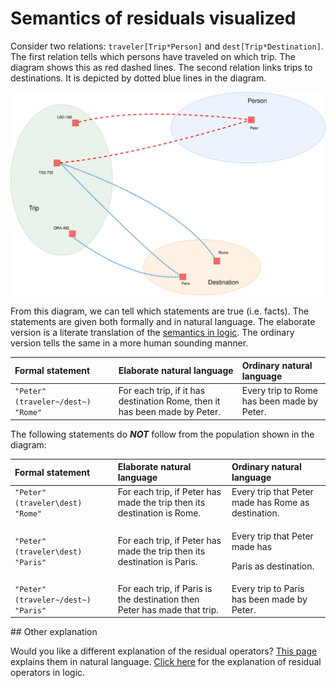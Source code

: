 # Semantics of residuals visualized

Consider two relations: `traveler[Trip*Person]` and `dest[Trip*Destination]`. The first relation tells which persons have traveled on which trip. The diagram shows this as red dashed lines. The second relation links trips to destinations. It is depicted by dotted blue lines in the diagram.

![Venn-diagram for &apos;traveler&apos; and &apos;dest&apos;](../../../.gitbook/assets/venntrips.svg)

From this diagram, we can tell which statements are true \(i.e. facts\). The statements are given both formally and in natural language. The elaborate version is a literate translation of the [semantics in logic](../semantics-in-logic/residual-operators.md). The ordinary version tells the same in a more human sounding manner.

| Formal statement | Elaborate natural language | Ordinary natural language |
| :--- | :--- | :--- |
| `"Peter" (traveler~/dest~) "Rome"` | For each trip, if it has destination Rome, then it has been made by Peter. | Every trip to Rome has been made by Peter. |

The following statements do _**NOT**_  follow from the population shown in the diagram:

<table>
  <thead>
    <tr>
      <th style="text-align:left">Formal statement</th>
      <th style="text-align:left">Elaborate natural language</th>
      <th style="text-align:left">Ordinary natural language</th>
    </tr>
  </thead>
  <tbody>
    <tr>
      <td style="text-align:left"><code>&quot;Peter&quot; (traveler\dest) &quot;Rome&quot;</code>
      </td>
      <td style="text-align:left">For each trip, if Peter has made the trip then its destination is Rome.</td>
      <td
      style="text-align:left">Every trip that Peter made has Rome as destination.</td>
    </tr>
    <tr>
      <td style="text-align:left"><code>&quot;Peter&quot; (traveler\dest) &quot;Paris&quot;</code>
      </td>
      <td style="text-align:left">For each trip, if Peter has made the trip then its destination is Paris.</td>
      <td
      style="text-align:left">
        <p>Every trip that Peter made has</p>
        <p>Paris as destination.</p>
        </td>
    </tr>
    <tr>
      <td style="text-align:left"><code>&quot;Peter&quot; (traveler~/dest~) &quot;Paris&quot;</code>
      </td>
      <td style="text-align:left">For each trip, if Paris is the destination then Peter has made that trip.</td>
      <td
      style="text-align:left">Every trip to Paris has been made by Peter.</td>
    </tr>
  </tbody>
</table>## Other explanation

Would you like a different explanation of the residual operators? [This page](../semantics-in-natural-language/residual-operators.md) explains them in natural language. [Click here](../semantics-in-logic/residual-operators.md) for the explanation of residual operators in logic.

